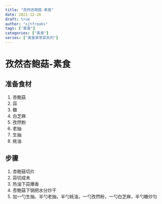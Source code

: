```yaml
---
title: "孜然杏鲍菇-素食"
date: 2021-12-26
draft: true
author: "sjtfreaks"
tags: ["美食"]
categories: ["美食"]
series: ["美食家常菜系列"]
---
```

# 孜然杏鲍菇-素食

## 准备食材
1. 杏鲍菇
2. 蒜
3. 糖
4. 白芝麻
5. 孜然粉
6. 老抽
7. 生抽
8. 蚝油

## 步骤
1. 杏鲍菇切片
2. 蒜切成末
3. 热油下蒜爆香
4. 杏鲍菇下锅把水分炒干
5. 加一勺生抽、半勺老抽，半勺蚝油，一勺孜然粉，一勺白芝麻，半勺糖炒匀
